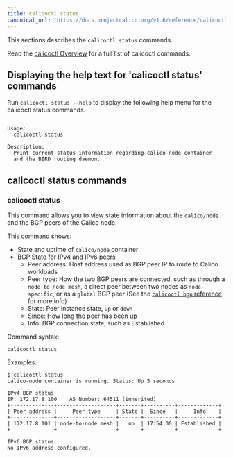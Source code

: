 ```yaml
---
title: calicoctl status
canonical_url: 'https://docs.projectcalico.org/v1.6/reference/calicoctl/status'
---
```


This sections describes the `calicoctl status` commands.

Read the [calicoctl Overview]({{site.baseurl}}/{{page.version}}/reference/calicoctl)
for a full list of calicoctl commands.

## Displaying the help text for 'calicoctl status' commands

Run `calicoctl status --help` to display the following help menu for the
calicoctl status commands.

```

Usage:
  calicoctl status

Description:
  Print current status information regarding calico-node container
  and the BIRD routing daemon.

```

## calicoctl status commands


### calicoctl status
This command allows you to view state information about the `calico/node` and
the BGP peers of the Calico node.

This command shows:

 - State and uptime of `calico/node` container
 - BGP State for IPv4 and IPv6 peers
   - Peer address: Host address used as BGP peer IP to route to Calico workloads
   - Peer type: How the two BGP peers are connected, such as through a
   `node-to-node mesh`, a direct peer between two nodes as `node-specific`,
   or as a `global` BGP peer (See the [`calicoctl bgp` reference](bgp) for
   more info)
   - State: Peer instance state, `up` or `down`
   - Since: How long the peer has been up
   - Info: BGP connection state, such as Established


Command syntax:

```
calicoctl status
```

Examples:

```
$ calicoctl status
calico-node container is running. Status: Up 5 seconds

IPv4 BGP status
IP: 172.17.8.100    AS Number: 64511 (inherited)
+--------------+-------------------+-------+----------+-------------+
| Peer address |     Peer type     | State |  Since   |     Info    |
+--------------+-------------------+-------+----------+-------------+
| 172.17.8.101 | node-to-node mesh |   up  | 17:54:00 | Established |
+--------------+-------------------+-------+----------+-------------+

IPv6 BGP status
No IPv6 address configured.

```
